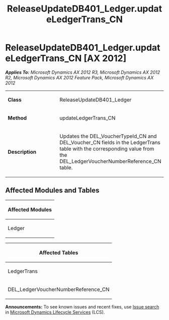 ﻿---
title: ReleaseUpdateDB401_Ledger.updateLedgerTrans_CN
TOCTitle: ReleaseUpdateDB401_Ledger.updateLedgerTrans_CN
ms:assetid: 2a5f4628-9740-b00d-84be-f02122f3d097
ms:mtpsurl: https://msdn.microsoft.com/en-us/library/JJ735924(v=AX.60)
ms:contentKeyID: 49707341
ms.date: 05/18/2015
mtps_version: v=AX.60
---

# ReleaseUpdateDB401\_Ledger.updateLedgerTrans\_CN [AX 2012]


_**Applies To:** Microsoft Dynamics AX 2012 R3, Microsoft Dynamics AX 2012 R2, Microsoft Dynamics AX 2012 Feature Pack, Microsoft Dynamics AX 2012_

<table>
<colgroup>
<col style="width: 50%" />
<col style="width: 50%" />
</colgroup>
<tbody>
<tr class="odd">
<td><p><strong>Class</strong></p></td>
<td><p>ReleaseUpdateDB401_Ledger</p></td>
</tr>
<tr class="even">
<td><p><strong>Method</strong></p></td>
<td><p>updateLedgerTrans_CN</p></td>
</tr>
<tr class="odd">
<td><p><strong>Description</strong></p></td>
<td><p>Updates the DEL_VoucherTypeId_CN and DEL_Voucher_CN fields in the LedgerTrans table with the corresponding value from the DEL_LedgerVoucherNumberReference_CN table.</p></td>
</tr>
</tbody>
</table>


## Affected Modules and Tables

<table>
<colgroup>
<col style="width: 100%" />
</colgroup>
<thead>
<tr class="header">
<th><p>Affected Modules</p></th>
</tr>
</thead>
<tbody>
<tr class="odd">
<td><p>Ledger</p></td>
</tr>
</tbody>
</table>


<table>
<colgroup>
<col style="width: 100%" />
</colgroup>
<thead>
<tr class="header">
<th><p>Affected Tables</p></th>
</tr>
</thead>
<tbody>
<tr class="odd">
<td><p>LedgerTrans</p></td>
</tr>
<tr class="even">
<td><p>DEL_LedgerVoucherNumberReference_CN</p></td>
</tr>
</tbody>
</table>

  
**Announcements:** To see known issues and recent fixes, use [Issue search](http://go.microsoft.com/fwlink/?linkid=389258) in [Microsoft Dynamics Lifecycle Services](http://go.microsoft.com/fwlink/?linkid=306505) (LCS).

